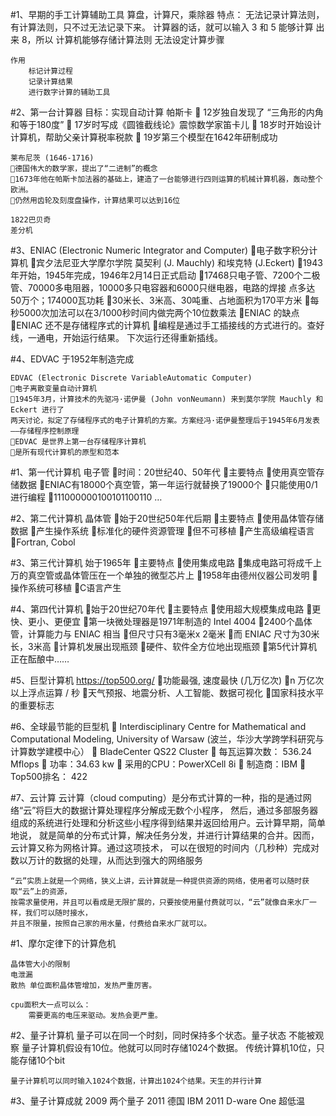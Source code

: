 #1、早期的手工计算辅助工具
    算盘，计算尺，乘除器
    特点：
        无法记录计算法则，有计算法则，只不过无法记录下来。
            计算器的话，就可以输入 3 和 5 能够计算 出来 8，所以 计算机能够存储计算法则
        无法设定计算步骤

    作用
        标记计算过程
        记录计算结果
        进行数字计算的辅助工具

#2、第一台计算器  目标：实现自动计算
    帕斯卡
     12岁独自发现了 “三角形的内角和等于180度”
     17岁时写成《圆锥截线论》震惊数学家笛卡儿
     18岁时开始设计计算机，帮助父亲计算税率税款
     19岁第三个模型在1642年研制成功

    莱布尼茨 (1646-1716)
    德国伟大的数学家，提出了“二进制”的概念
    1673年他在帕斯卡加法器的基础上，建造了一台能够进行四则运算的机械计算机器，轰动整个欧洲。
    仍然用齿轮及刻度盘操作，计算结果可以达到16位

    1822巴贝奇
    差分机

#3、ENIAC (Electronic Numeric Integrator and Computer)
   电子数字积分计算机
   宾夕法尼亚大学摩尔学院 莫契利 (J. Mauchly) 和埃克特 (J.Eckert)
   1943年开始，1945年完成，1946年2月14日正式启动
   17468只电子管、7200个二极管、70000多电阻器，10000多只电容器和6000只继电器，电路的焊接
   点多达50万个；174000瓦功耗
   30米长、3米高、30吨重、占地面积为170平方米
   每秒5000次加法可以在3/1000秒时间内做完两个10位数乘法
    ENIAC 的缺点
        ENIAC 还不是存储程序式的计算机
        编程是通过手工插接线的方式进行的。查好线，一通电，开始运行结果。
        下次运行还得重新插线。

#4、EDVAC  于1952年制造完成

    EDVAC (Electronic Discrete VariableAutomatic Computer)
    电子离散变量自动计算机
    1945年3月，计算技术的先驱冯·诺伊曼 (John vonNeumann) 来到莫尔学院 Mauchly 和 Eckert 进行了
    两天讨论，拟定了存储程序式的电子计算机的方案。方案经冯·诺伊曼整理后于1945年6月发表——存储程序控制原理
    EDVAC 是世界上第一台存储程序计算机
    是所有现代计算机的原型和范本
#1、第一代计算机  电子管
    时间：20世纪40、50年代
    主要特点
        使用真空管存储数据
        ENIAC有18000个真空管，第一年运行就替换了19000个
    只能使用0/1进行编程
    111000000100101100110 …

#2、第二代计算机  晶体管
    始于20世纪50年代后期
    主要特点
        使用晶体管存储数据
    产生操作系统
    标准化的硬件资源管理
    但不可移植
    产生高级编程语言
    Fortran, Cobol

#3、第三代计算机
    始于1965年
    主要特点
    使用集成电路
    集成电路可将成千上万的真空管或晶体管压在一个单独的微型芯片上
    1958年由德州仪器公司发明
    操作系统可移植
    C语言产生

#4、第四代计算机
    始于20世纪70年代
    主要特点
    使用超大规模集成电路
    更快、更小、更便宜
    第一块微处理器是1971年制造的 Intel 4004
    2400个晶体管，计算能力与 ENIAC 相当
    但尺寸只有3毫米x 2毫米
    而 ENIAC 尺寸为30米长，3米高
    计算机发展出现瓶颈
    硬件、软件全方位地出现瓶颈
    第5代计算机正在酝酿中……

#5、巨型计算机  https://top500.org/
    功能最强, 速度最快 (几万亿次)
    n 万亿次以上浮点运算 / 秒
    天气预报、地震分析、人工智能、数据可视化
    国家科技水平的重要标志

#6、全球最节能的巨型机
     Interdisciplinary Centre for Mathematical and
    Computational Modeling, University of Warsaw
    (波兰，华沙大学跨学科研究与计算数学建模中心）
     BladeCenter QS22 Cluster
     每瓦运算次数： 536.24 Mflops
     功率：34.63 kw
     采用的CPU：PowerXCell 8i
     制造商：IBM
     Top500排名： 422


#7、云计算
    云计算（cloud computing）是分布式计算的一种，指的是通过网络“云”将巨大的数据计算处理程序分解成无数个小程序，
    然后，通过多部服务器组成的系统进行处理和分析这些小程序得到结果并返回给用户。云计算早期，简单地说，
    就是简单的分布式计算，解决任务分发，并进行计算结果的合并。因而，云计算又称为网格计算。通过这项技术，
    可以在很短的时间内（几秒种）完成对数以万计的数据的处理，从而达到强大的网络服务

    “云”实质上就是一个网络，狭义上讲，云计算就是一种提供资源的网络，使用者可以随时获取“云”上的资源，
    按需求量使用，并且可以看成是无限扩展的，只要按使用量付费就可以，“云”就像自来水厂一样，我们可以随时接水，
    并且不限量，按照自己家的用水量，付费给自来水厂就可以。
#1、摩尔定律下的计算危机

    晶体管大小的限制
    电泄漏
    散热 单位面积晶体管增加，发热严重厉害。

    cpu面积大一点可以么：
        需要更高的电压来驱动。发热会更严重。

#2、量子计算机
    量子可以在同一个时刻，同时保持多个状态。量子状态 不能被观察
    量子计算机假设有10位。他就可以同时存储1024个数据。
    传统计算机10位，只能存储10个bit

    量子计算机可以同时输入1024个数据，计算出1024个结果。天生的并行计算

#3、量子计算成就
    2009 两个量子
    2011 德国
    IBM
    2011 D-ware One   超低温

